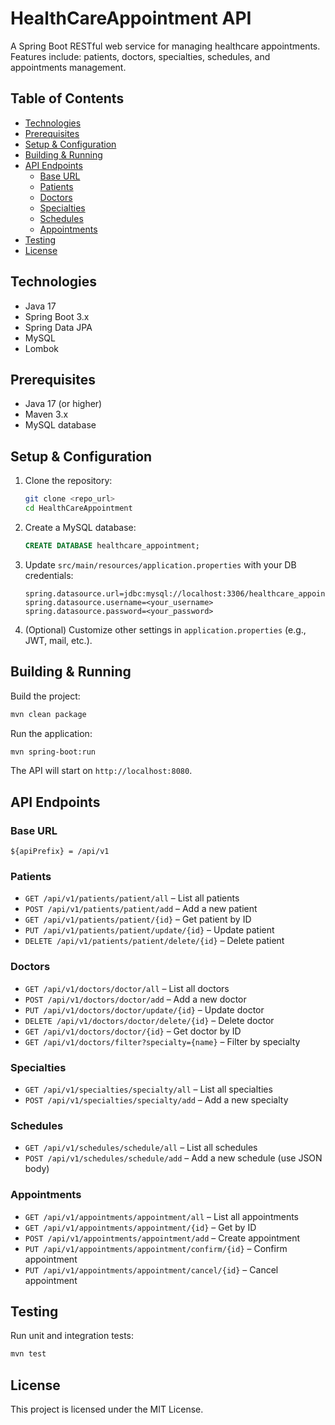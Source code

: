 # HealthCareAppointment API

A Spring Boot RESTful web service for managing healthcare appointments. Features include: patients, doctors, specialties, schedules, and appointments management.

## Table of Contents
- [Technologies](#technologies)
- [Prerequisites](#prerequisites)
- [Setup & Configuration](#setup--configuration)
- [Building & Running](#building--running)
- [API Endpoints](#api-endpoints)
  - [Base URL](#base-url)
  - [Patients](#patients)
  - [Doctors](#doctors)
  - [Specialties](#specialties)
  - [Schedules](#schedules)
  - [Appointments](#appointments)
- [Testing](#testing)
- [License](#license)

## Technologies
- Java 17
- Spring Boot 3.x
- Spring Data JPA
- MySQL
- Lombok

## Prerequisites
- Java 17 (or higher)
- Maven 3.x
- MySQL database

## Setup & Configuration
1. Clone the repository:
   ```bash
   git clone <repo_url>
   cd HealthCareAppointment
   ```
2. Create a MySQL database:
   ```sql
   CREATE DATABASE healthcare_appointment;
   ```
3. Update `src/main/resources/application.properties` with your DB credentials:
   ```properties
   spring.datasource.url=jdbc:mysql://localhost:3306/healthcare_appointment
   spring.datasource.username=<your_username>
   spring.datasource.password=<your_password>
   ```
4. (Optional) Customize other settings in `application.properties` (e.g., JWT, mail, etc.).

## Building & Running
Build the project:
```bash
mvn clean package
```
Run the application:
```bash
mvn spring-boot:run
```
The API will start on `http://localhost:8080`.

## API Endpoints
### Base URL
```
${apiPrefix} = /api/v1
```

### Patients
- `GET /api/v1/patients/patient/all` – List all patients
- `POST /api/v1/patients/patient/add` – Add a new patient
- `GET /api/v1/patients/patient/{id}` – Get patient by ID
- `PUT /api/v1/patients/patient/update/{id}` – Update patient
- `DELETE /api/v1/patients/patient/delete/{id}` – Delete patient

### Doctors
- `GET /api/v1/doctors/doctor/all` – List all doctors
- `POST /api/v1/doctors/doctor/add` – Add a new doctor
- `PUT /api/v1/doctors/doctor/update/{id}` – Update doctor
- `DELETE /api/v1/doctors/doctor/delete/{id}` – Delete doctor
- `GET /api/v1/doctors/doctor/{id}` – Get doctor by ID
- `GET /api/v1/doctors/filter?specialty={name}` – Filter by specialty

### Specialties
- `GET /api/v1/specialties/specialty/all` – List all specialties
- `POST /api/v1/specialties/specialty/add` – Add a new specialty

### Schedules
- `GET /api/v1/schedules/schedule/all` – List all schedules
- `POST /api/v1/schedules/schedule/add` – Add a new schedule (use JSON body)

### Appointments
- `GET /api/v1/appointments/appointment/all` – List all appointments
- `GET /api/v1/appointments/appointment/{id}` – Get by ID
- `POST /api/v1/appointments/appointment/add` – Create appointment
- `PUT /api/v1/appointments/appointment/confirm/{id}` – Confirm appointment
- `PUT /api/v1/appointments/appointment/cancel/{id}` – Cancel appointment

## Testing
Run unit and integration tests:
```bash
mvn test
```

## License
This project is licensed under the MIT License.
